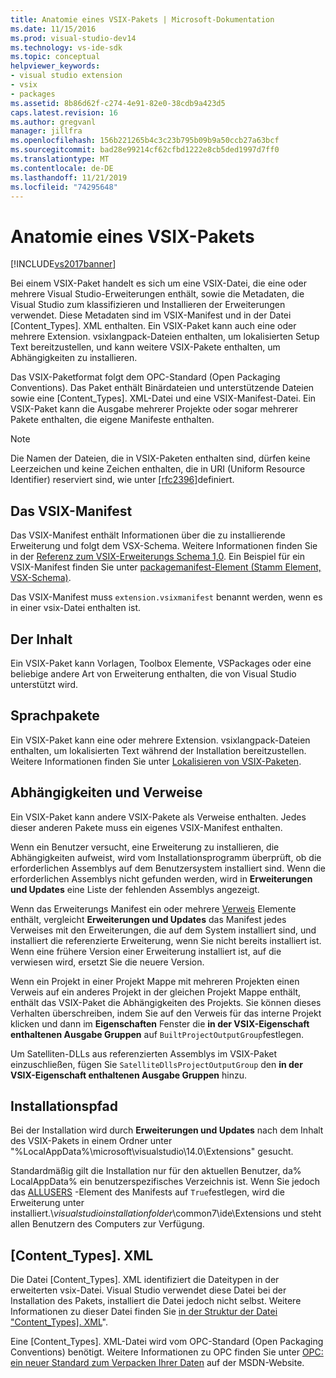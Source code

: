 ```yaml
---
title: Anatomie eines VSIX-Pakets | Microsoft-Dokumentation
ms.date: 11/15/2016
ms.prod: visual-studio-dev14
ms.technology: vs-ide-sdk
ms.topic: conceptual
helpviewer_keywords:
- visual studio extension
- vsix
- packages
ms.assetid: 8b86d62f-c274-4e91-82e0-38cdb9a423d5
caps.latest.revision: 16
ms.author: gregvanl
manager: jillfra
ms.openlocfilehash: 156b221265b4c3c23b795b09b9a50ccb27a63bcf
ms.sourcegitcommit: bad28e99214cf62cfbd1222e8cb5ded1997d7ff0
ms.translationtype: MT
ms.contentlocale: de-DE
ms.lasthandoff: 11/21/2019
ms.locfileid: "74295648"
---
```

# <a name="anatomy-of-a-vsix-package"></a>Anatomie eines VSIX-Pakets
[!INCLUDE[vs2017banner](../includes/vs2017banner.md)]

Bei einem VSIX-Paket handelt es sich um eine VSIX-Datei, die eine oder mehrere Visual Studio-Erweiterungen enthält, sowie die Metadaten, die Visual Studio zum klassifizieren und Installieren der Erweiterungen verwendet. Diese Metadaten sind im VSIX-Manifest und in der Datei [Content_Types]. XML enthalten. Ein VSIX-Paket kann auch eine oder mehrere Extension. vsixlangpack-Dateien enthalten, um lokalisierten Setup Text bereitzustellen, und kann weitere VSIX-Pakete enthalten, um Abhängigkeiten zu installieren.  
  
 Das VSIX-Paketformat folgt dem OPC-Standard (Open Packaging Conventions). Das Paket enthält Binärdateien und unterstützende Dateien sowie eine [Content_Types]. XML-Datei und eine VSIX-Manifest-Datei. Ein VSIX-Paket kann die Ausgabe mehrerer Projekte oder sogar mehrerer Pakete enthalten, die eigene Manifeste enthalten.  
  
> [!NOTE]
> Die Namen der Dateien, die in VSIX-Paketen enthalten sind, dürfen keine Leerzeichen und keine Zeichen enthalten, die in URI (Uniform Resource Identifier) reserviert sind, wie unter [\[rfc2396\]](https://go.microsoft.com/fwlink/?LinkId=90339)definiert.  
  
## <a name="the-vsix-manifest"></a>Das VSIX-Manifest  
 Das VSIX-Manifest enthält Informationen über die zu installierende Erweiterung und folgt dem VSX-Schema. Weitere Informationen finden Sie in der [Referenz zum VSIX-Erweiterungs Schema 1,0](https://msdn.microsoft.com/76e410ec-b1fb-4652-ac98-4a4c52e09a2b). Ein Beispiel für ein VSIX-Manifest finden Sie unter [packagemanifest-Element (Stamm Element, VSX-Schema)](https://msdn.microsoft.com/f8ae42ba-775a-4d2b-976a-f556e147f187).  
  
 Das VSIX-Manifest muss `extension.vsixmanifest` benannt werden, wenn es in einer vsix-Datei enthalten ist.  
  
## <a name="the-content"></a>Der Inhalt  
 Ein VSIX-Paket kann Vorlagen, Toolbox Elemente, VSPackages oder eine beliebige andere Art von Erweiterung enthalten, die von Visual Studio unterstützt wird.  
  
## <a name="language-packs"></a>Sprachpakete  
 Ein VSIX-Paket kann eine oder mehrere Extension. vsixlangpack-Dateien enthalten, um lokalisierten Text während der Installation bereitzustellen. Weitere Informationen finden Sie unter [Lokalisieren von VSIX-Paketen](../extensibility/localizing-vsix-packages.md).  
  
## <a name="dependencies-and-references"></a>Abhängigkeiten und Verweise  
 Ein VSIX-Paket kann andere VSIX-Pakete als Verweise enthalten. Jedes dieser anderen Pakete muss ein eigenes VSIX-Manifest enthalten.  
  
 Wenn ein Benutzer versucht, eine Erweiterung zu installieren, die Abhängigkeiten aufweist, wird vom Installationsprogramm überprüft, ob die erforderlichen Assemblys auf dem Benutzersystem installiert sind. Wenn die erforderlichen Assemblys nicht gefunden werden, wird in **Erweiterungen und Updates** eine Liste der fehlenden Assemblys angezeigt.  
  
 Wenn das Erweiterungs Manifest ein oder mehrere [Verweis](https://msdn.microsoft.com/32c52934-e81e-4b53-8cb6-4df45ef7bfa8) Elemente enthält, vergleicht **Erweiterungen und Updates** das Manifest jedes Verweises mit den Erweiterungen, die auf dem System installiert sind, und installiert die referenzierte Erweiterung, wenn Sie nicht bereits installiert ist. Wenn eine frühere Version einer Erweiterung installiert ist, auf die verwiesen wird, ersetzt Sie die neuere Version.  
  
 Wenn ein Projekt in einer Projekt Mappe mit mehreren Projekten einen Verweis auf ein anderes Projekt in der gleichen Projekt Mappe enthält, enthält das VSIX-Paket die Abhängigkeiten des Projekts. Sie können dieses Verhalten überschreiben, indem Sie auf den Verweis für das interne Projekt klicken und dann im **Eigenschaften** Fenster die **in der VSIX-Eigenschaft enthaltenen Ausgabe Gruppen** auf `BuiltProjectOutputGroup`festlegen.  
  
 Um Satelliten-DLLs aus referenzierten Assemblys im VSIX-Paket einzuschließen, fügen Sie `SatelliteDllsProjectOutputGroup` den **in der VSIX-Eigenschaft enthaltenen Ausgabe Gruppen** hinzu.  
  
## <a name="installation-location"></a>Installationspfad  
 Bei der Installation wird durch **Erweiterungen und Updates** nach dem Inhalt des VSIX-Pakets in einem Ordner unter "%LocalAppData%\microsoft\visualstudio\14.0\Extensions" gesucht.  
  
 Standardmäßig gilt die Installation nur für den aktuellen Benutzer, da% LocalAppData% ein benutzerspezifisches Verzeichnis ist. Wenn Sie jedoch das [ALLUSERS](https://msdn.microsoft.com/ac817f50-3276-4ddb-b467-8bbb1432455b) -Element des Manifests auf `True`festlegen, wird die Erweiterung unter installiert.\\*visualstudioinstallationfolder*\common7\ide\Extensions und steht allen Benutzern des Computers zur Verfügung.  
  
## <a name="content_typesxml"></a>[Content_Types]. XML  
 Die Datei [Content_Types]. XML identifiziert die Dateitypen in der erweiterten vsix-Datei. Visual Studio verwendet diese Datei bei der Installation des Pakets, installiert die Datei jedoch nicht selbst. Weitere Informationen zu dieser Datei finden Sie [in der Struktur der Datei "Content_Types\]. XML](../extensibility/the-structure-of-the-content-types-dot-xml-file.md)".  
  
 Eine [Content_Types]. XML-Datei wird vom OPC-Standard (Open Packaging Conventions) benötigt. Weitere Informationen zu OPC finden Sie unter [OPC: ein neuer Standard zum Verpacken Ihrer Daten](https://go.microsoft.com/fwlink/?LinkID=148207) auf der MSDN-Website.
